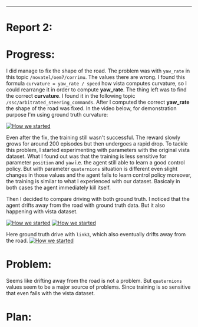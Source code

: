 
-----

# Report 2:

# Progress:
I did manage to fix the shape of the road. The problem was with `yaw_rate` in this topic `/novatel/oem7/corrimu`. The values there are wrong. I found this formula `curvature = yaw_rate / speed` how vista computes curvature, so I could rearrange it in order to compute **yaw_rate**. The thing left was to find the correct **curvature**. I found it in the following topic `/ssc/arbitrated_steering_commands`. After I computed the correct **yaw_rate** the shape of the road was fixed. In the video below, for demonstration purpose I'm using ground truth curvature: 

<a href="https://www.youtube.com/watch?v=kzDO--4uQsI"><img src="https://img.youtube.com/vi/kzDO--4uQsI/0.jpg" alt="How we started"></a>

Even after the fix, the training still wasn't successful. The reward slowly grows for around 200 episodes but then undergoes a rapid drop. To tackle this problem, I started experimenting with parameters with the original vista dataset. What I found out was that the training is less sensitive for parameter `position` and `yaw` i.e. the agent still able to learn a good control policy. But with parameter `quaternions` situation is different even slight changes in those values and the agent fails to learn control policy moreover, the training is similar to what I experienced with our dataset. Basicaly in both cases the agent immediately kill itself.

Then I decided to compare driving with both ground truth. I noticed that the agent drifts away from the road with ground truth data. But it also happening with vista dataset.

<a href="https://www.youtube.com/watch?v=WlENp6FVmug"><img src="https://img.youtube.com/vi/WlENp6FVmug/0.jpg" alt="How we started"></a>
<a href="https://www.youtube.com/watch?v=gF9ZoxnG9u8"><img src="https://img.youtube.com/vi/gF9ZoxnG9u8/0.jpg" alt="How we started"></a>

Here ground truth drive with `link3`, which also eventually drifts away from the road.
<a href="https://www.youtube.com/watch?v=e9KT1KTKebg"><img src="https://img.youtube.com/vi/e9KT1KTKebg/0.jpg" alt="How we started"></a>

# Problem:

Seems like drifting away from the road is not a problem. But `quaternions` values seem to be a major source of problems. Since training is so sensitive that even fails with the vista dataset.

# Plan:



